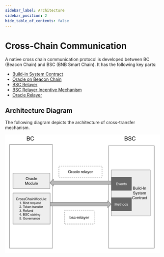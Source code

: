 ```yaml
---
sidebar_label: Architecture
sidebar_position: 2
hide_table_of_contents: false
---
```

# Cross-Chain Communication

A native cross chain communication protocol is developed between BC (Beacon Chain) and BSC (BNB Smart Chain). It has the following key parts:

* [Build-in System Contract](system-contract.md)
* [Oracle on Beacon Chain](oracle-module.md)
* [BSC Relayer](bsc-relayer.md)
* [BSC Relayer Incentive Mechanism](incentives.md)
* [Oracle Relayer](oracle-relayer.md)


## Architecture Diagram
The following diagram depicts the architecture of cross-transfer mechanism.

![img](../../static/img/cross-transfer-architecture.png)
